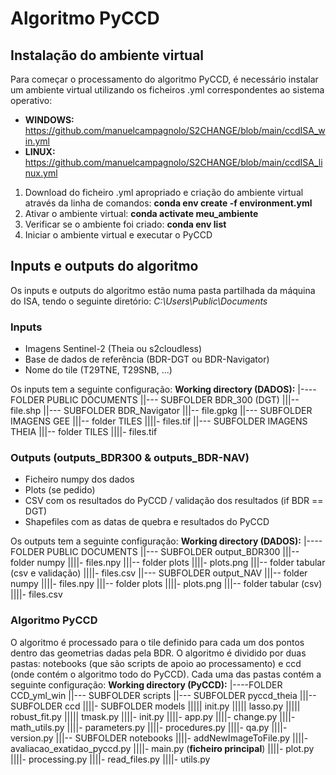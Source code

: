 # Algoritmo PyCCD

## Instalação do ambiente virtual
Para começar o processamento do algoritmo PyCCD, é necessário instalar um ambiente virtual utilizando os ficheiros .yml correspondentes ao sistema operativo:

* **WINDOWS:** https://github.com/manuelcampagnolo/S2CHANGE/blob/main/ccdISA_win.yml
* **LINUX:** https://github.com/manuelcampagnolo/S2CHANGE/blob/main/ccdISA_linux.yml

1. Download do ficheiro .yml apropriado e criação do ambiente virtual através da linha de comandos:
**conda env create -f environment.yml**
2. Ativar o ambiente virtual:
**conda activate meu_ambiente**
3. Verificar se o ambiente foi criado:
**conda env list**
4. Iniciar o ambiente virtual e executar o PyCCD

## Inputs e outputs do algoritmo
Os inputs e outputs do algoritmo estão numa pasta partilhada da máquina do ISA, tendo o seguinte diretório: *C:\Users\Public\Documents*

### Inputs
* Imagens Sentinel-2 (Theia ou s2cloudless)
* Base de dados de referência (BDR-DGT ou BDR-Navigator)
* Nome do tile (T29TNE, T29SNB, ...)

Os inputs tem a seguinte configuração:
**Working directory (DADOS):**
 |----FOLDER PUBLIC DOCUMENTS
    ||--- SUBFOLDER BDR_300 (DGT)
         |||-- file.shp
    ||--- SUBFOLDER BDR_Navigator
         |||-- file.gpkg
    ||--- SUBFOLDER IMAGENS GEE
         |||-- folder TILES
              ||||- files.tif
    ||--- SUBFOLDER IMAGENS THEIA
         |||-- folder TILES
              ||||- files.tif

### Outputs (outputs_BDR300 & outputs_BDR-NAV)
* Ficheiro numpy dos dados
* Plots (se pedido)
* CSV com os resultados do PyCCD / validação dos resultados (if BDR == DGT)
* Shapefiles com as datas de quebra e resultados do PyCCD

Os outputs tem a seguinte configuração:
**Working directory (DADOS):**
|---- FOLDER PUBLIC DOCUMENTS ||--- SUBFOLDER output_BDR300 |||-- folder numpy ||||- files.npy |||-- folder plots ||||- plots.png |||-- folder tabular (csv e validação) ||||- files.csv ||--- SUBFOLDER output_NAV 
|||-- folder numpy ||||- files.npy |||-- folder plots ||||- plots.png |||-- folder tabular (csv) ||||- files.csv

### Algoritmo PyCCD
O algoritmo é processado para o tile definido para cada um dos pontos dentro das geometrias dadas pela BDR.
O algoritmo é dividido por duas pastas: notebooks (que são scripts de apoio ao processamento) e ccd (onde contém o algoritmo todo do PyCCD).
Cada uma das pastas contém a seguinte configuração:
**Working directory (PyCCD):**
 |----FOLDER CCD_yml_win
    ||--- SUBFOLDER scripts
    ||--- SUBFOLDER pyccd_theia
         |||-- SUBFOLDER ccd
              ||||- SUBFOLDER models
                   ||||| init.py
                   ||||| lasso.py
                   ||||| robust_fit.py
                   ||||| tmask.py
              ||||- init.py
              ||||- app.py
              ||||- change.py
              ||||- math_utils.py
              ||||- parameters.py
              ||||- procedures.py
              ||||- qa.py
              ||||- version.py
         |||-- SUBFOLDER notebooks 
              ||||- addNewImageToFile.py
              ||||- avaliacao_exatidao_pyccd.py
              ||||- main.py (**ficheiro principal**)
              ||||- plot.py
              ||||- processing.py
              ||||- read_files.py
              ||||- utils.py